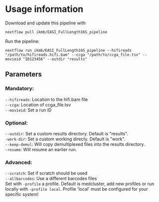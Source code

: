 # Usage information

Download and update this pipeline with
```
nextflow pull ikmb/EASI_FullLength16S_pipeline
```

Run the pipeline:
```
nextflow run ikmb/EASI_FullLength16S_pipeline --hifireads "/path/to/hifireads.hifi.bam" --ccga "/path/to/ccga_file.tsv" --movieid "ID123456" --outdir "results"
```
## Parameters

### Mandatory:
`--hifireads`: Location to the hifi.bam file  
`--ccga`: Location of ccga_file.tsv  
`--movieid`: Set a run ID  

### Optional:
`--outdir`: Set a custom results directory. Default is "results".  
`-work-dir`: Set a custom working directy. Default is "work".  
`--keep-demul`: Will copy demultiplexed files into the results directory.  
`-resume`: Will resume an earlier run.  

### Advanced:
`--scratch`: Set if scratch should be used  
`--allbarcodes`: Use a different barcodes files  
Set with `-profile` a profile. Default is medcluster, add new profiles or run locally with `-profile local`. Profile 'local' must be configured for your specific system!  
